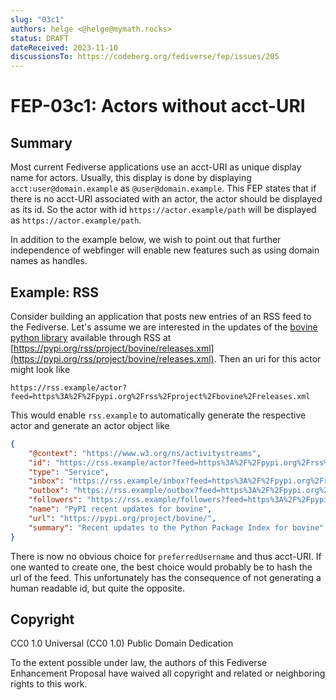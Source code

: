 ```yaml
---
slug: "03c1"
authors: helge <@helge@mymath.rocks>
status: DRAFT
dateReceived: 2023-11-10
discussionsTo: https://codeberg.org/fediverse/fep/issues/205
---
```

# FEP-03c1: Actors without acct-URI

## Summary

Most current Fediverse applications use an acct-URI as unique display name
for actors. Usually, this display is done by displaying `acct:user@domain.example`
as `@user@domain.example`. This FEP states that if there is no
acct-URI associated with an actor, the actor should be displayed
as its id. So the actor with id `https://actor.example/path` will be
displayed as `https://actor.example/path`.

In addition to the example below, we wish to point out that further independence of webfinger will enable new features such as using domain names as handles.

## Example: RSS

Consider building an application that posts new entries of an RSS
feed to the Fediverse. Let's assume we are interested in the updates
of the [bovine python library](https://pypi.org/project/bovine/)
available through RSS at [https://pypi.org/rss/project/bovine/releases.xml](https://pypi.org/rss/project/bovine/releases.xml).
Then an uri for this actor might look like

```url
https://rss.example/actor?feed=https%3A%2F%2Fpypi.org%2Frss%2Fproject%2Fbovine%2Freleases.xml
```

This would enable `rss.example` to automatically generate the respective actor and generate an actor object like

```json
{
    "@context": "https://www.w3.org/ns/activitystreams",
    "id": "https://rss.example/actor?feed=https%3A%2F%2Fpypi.org%2Frss%2Fproject%2Fbovine%2Freleases.xml",
    "type": "Service",
    "inbox": "https://rss.example/inbox?feed=https%3A%2F%2Fpypi.org%2Frss%2Fproject%2Fbovine%2Freleases.xml",
    "outbox": "https://rss.example/outbox?feed=https%3A%2F%2Fpypi.org%2Frss%2Fproject%2Fbovine%2Freleases.xml",
    "followers": "https://rss.example/followers?feed=https%3A%2F%2Fpypi.org%2Frss%2Fproject%2Fbovine%2Freleases.xml",
    "name": "PyPI recent updates for bovine",
    "url": "https://pypi.org/project/bovine/",
    "summary": "Recent updates to the Python Package Index for bovine"
}
```

There is now no obvious choice for `preferredUsername` and thus acct-URI.
If one wanted to create one, the best choice would probably be to hash the url of the feed. This unfortunately has the consequence of not generating a human readable id, but quite the opposite.

## Copyright

CC0 1.0 Universal (CC0 1.0) Public Domain Dedication

To the extent possible under law, the authors of this Fediverse Enhancement Proposal have waived all copyright and related or neighboring rights to this work.
